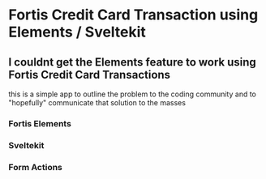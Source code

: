 # Fortis Credit Card Transaction using Elements / Sveltekit 

## I couldnt get the Elements feature to work using Fortis Credit Card Transactions 
this is a simple app to outline the problem to the coding community and to "hopefully" communicate that solution to the masses 

### Fortis Elements
### Sveltekit
### Form Actions
